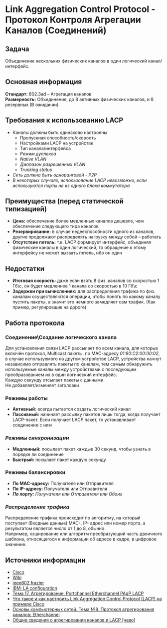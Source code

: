 # Link Aggregation Control Protocol - Протокол Контроля Агрегации Каналов (Соединений)
## Задача
Объединение  нескольких физических каналов в один логический канал/интерфейс.
## Основная информация
**Стандарт:** 802.3ad – Агрегация каналов  
**Размерность:** Объединение, до 8 активных физических каналов, и 8 резервных (В ожидании)
## Требования к использованию LACP
- Каналы должны быть одинаково настроены
  - Пропускная способность/скорость
  - Настройками LACP на устройстве
  - Тип канала/интерфейса
  - *Режим дуплекса*
  - *Native VLAN*
  - *Диапазон разрешённых VLAN*
  - *Trunking status*
- *Сеть должна быть одноранговой - P2P*
- *В некоторых случаях, использование LACP невозможно, если используются порты не из одного блока коммутатора*
## Преимущества (перед статической типизацией)
- **Цена:** обеспечение более медленных каналов дешевле, чем обеспечение следующего тира каналов
- **Резервирование:** в случае недееспособности одного из каналов, другие продолжают распределять нагрузку между собой – работать
- **Отсутствие петель:** т.к. LACP формирует интерфейс, объединяя физические каналы в один логический, то обращение к этому интерфейсу не может вызвать петель, ибо он один
## Недостатки
- **Итоговая скорость:** даже если взять 8 физ. каналов со скоростью 1 Гб\с, он будет медленнее 1 канала со скоростью в 10 Гб\с
- **Задержки при вычислениях:** для распределения трафика по физ. каналам осуществляются операции, чтобы понять по какому каналу пустить пакеты, а значит это немного замедляет сам трафик. (Как пример, регулировщик на дороге)
## Работа протокола
### Соединение\Создание логического канала
Для установления связи LACP рассылает по всем канала, для которых включён протокол, Multicast пакеты, по MAC-адресу *01:80:C2:00:00:02*, в случае используемого на другом устройстве LACP, устройства начнут независимо отправлять пакеты по каналам, тем самым обнаружить используемые каналы между устройствами с последующим преобразованием их в один логический интерфейс.  
Каждую секунду отсылает пакеты с данными.  
Не добавляет/изменяет заголовки
### Режимы работы
- **Активный:** всегда пытается создать логический канал
- **Пассивный:** начинает рассылку пакетов лишь тогда, когда получает LACP-пакет. Если получает LACP пакет, то устанавливает соединение с ним
### *Режимы синхронизации*
- **Медленный:** посылает пакет каждые 30 секунд, чтобы узнать в порядке ли соединение
- **Быстрый:** посылает пакет каждую секунду
### Режимы балансировки
-	**По MAC-адресу:** Получателя или Отправителя
-	**По IP-адресу:** Получателя или Отправителя
-	***По порту:** Получателя или Отправителя или Обоих*
### *Распределение трафика*
Распределение трафика происходит по алгоритму, на который поступает (Входные данные) MAC-, IP- адрес или номер порта, а результатом является число от 1 до 8, обычно.  
Например, хэширование или алгоритм преобразующий часть двоичного шаблона, относящегося к информации об адресе в кадре, в цифровое значение.
## Источники информации
- [Cisco](https://www.cisco.com/c/en/us/td/docs/ios/12_2sb/feature/guide/sbcelacp.html)
- [Wiki](https://en.wikipedia.org/wiki/Link_aggregation)
- [ieee802 frazier](https://ieee802.org/3/hssg/public/apr07/frazier_01_0407.pdf)
- [IBM: LA configuration](https://www.ibm.com/docs/en/aix/7.1?topic=aggregation-ieee-8023ad-link-configuration)
- [Тема 17. Агрегирование. Portchannel Etherchannel PAgP LACP](https://www.youtube.com/watch?v=0giUsCqvxDs&t=656s)
- [Что такое и как настроить Link Aggregation Control Protocol (LACP) на примере Cisco](https://pyatilistnik.org/lacp-cisco/)
- [Основы компьютерных сетей. Тема №8. Протокол агрегирования каналов: Etherchannel](https://habr.com/ru/articles/334778/)
- [Общие сведения о агрегирования каналов и LACP [чаво]](https://community.fs.com/ru/article/understanding-link-aggregation-control-protocol.html)